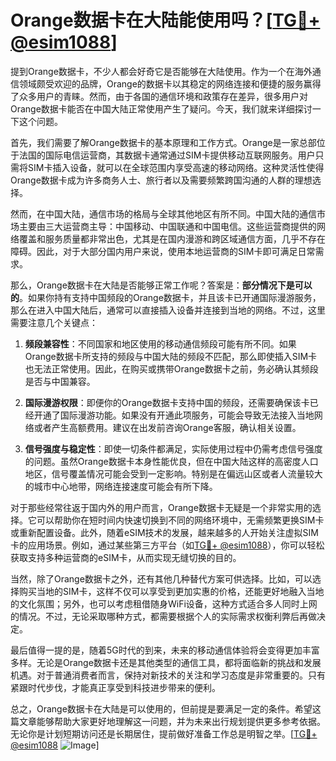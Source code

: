 # Orange数据卡在大陆能使用吗？[[TG💪+ @esim1088](https://t.me/s/esim1088)]

提到Orange数据卡，不少人都会好奇它是否能够在大陆使用。作为一个在海外通信领域颇受欢迎的品牌，Orange的数据卡以其稳定的网络连接和便捷的服务赢得了众多用户的青睐。然而，由于各国的通信环境和政策存在差异，很多用户对Orange数据卡能否在中国大陆正常使用产生了疑问。今天，我们就来详细探讨一下这个问题。

首先，我们需要了解Orange数据卡的基本原理和工作方式。Orange是一家总部位于法国的国际电信运营商，其数据卡通常通过SIM卡提供移动互联网服务。用户只需将SIM卡插入设备，就可以在全球范围内享受高速的移动网络。这种灵活性使得Orange数据卡成为许多商务人士、旅行者以及需要频繁跨国沟通的人群的理想选择。

然而，在中国大陆，通信市场的格局与全球其他地区有所不同。中国大陆的通信市场主要由三大运营商主导：中国移动、中国联通和中国电信。这些运营商提供的网络覆盖和服务质量都非常出色，尤其是在国内漫游和跨区域通信方面，几乎不存在障碍。因此，对于大部分国内用户来说，使用本地运营商的SIM卡即可满足日常需求。

那么，Orange数据卡在大陆是否能够正常工作呢？答案是：**部分情况下是可以的**。如果你持有支持中国频段的Orange数据卡，并且该卡已开通国际漫游服务，那么在进入中国大陆后，通常可以直接插入设备并连接到当地的网络。不过，这里需要注意几个关键点：

1. **频段兼容性**：不同国家和地区使用的移动通信频段可能有所不同。如果Orange数据卡所支持的频段与中国大陆的频段不匹配，那么即使插入SIM卡也无法正常使用。因此，在购买或携带Orange数据卡之前，务必确认其频段是否与中国兼容。

2. **国际漫游权限**：即便你的Orange数据卡支持中国的频段，还需要确保该卡已经开通了国际漫游功能。如果没有开通此项服务，可能会导致无法接入当地网络或者产生高额费用。建议在出发前咨询Orange客服，确认相关设置。

3. **信号强度与稳定性**：即使一切条件都满足，实际使用过程中仍需考虑信号强度的问题。虽然Orange数据卡本身性能优良，但在中国大陆这样的高密度人口地区，信号覆盖情况可能会受到一定影响。特别是在偏远山区或者人流量较大的城市中心地带，网络连接速度可能会有所下降。

对于那些经常往返于国内外的用户而言，Orange数据卡无疑是一个非常实用的选择。它可以帮助你在短时间内快速切换到不同的网络环境中，无需频繁更换SIM卡或重新配置设备。此外，随着eSIM技术的发展，越来越多的人开始关注虚拟SIM卡的应用场景。例如，通过某些第三方平台（如[TG💪+ @esim1088](https://t.me/s/esim1088)），你可以轻松获取支持多种运营商的eSIM卡，从而实现无缝切换的目的。

当然，除了Orange数据卡之外，还有其他几种替代方案可供选择。比如，可以选择购买当地的SIM卡，这样不仅可以享受到更加实惠的价格，还能更好地融入当地的文化氛围；另外，也可以考虑租借随身WiFi设备，这种方式适合多人同时上网的情况。不过，无论采取哪种方式，都需要根据个人的实际需求权衡利弊后再做决定。

最后值得一提的是，随着5G时代的到来，未来的移动通信体验将会变得更加丰富多样。无论是Orange数据卡还是其他类型的通信工具，都将面临新的挑战和发展机遇。对于普通消费者而言，保持对新技术的关注和学习态度是非常重要的。只有紧跟时代步伐，才能真正享受到科技进步带来的便利。

总之，Orange数据卡在大陆是可以使用的，但前提是要满足一定的条件。希望这篇文章能够帮助大家更好地理解这一问题，并为未来出行规划提供更多参考依据。无论你是计划短期访问还是长期居住，提前做好准备工作总是明智之举。[[TG💪+ @esim1088](https://t.me/s/esim1088) ![Image](https://i.postimg.cc/4NQfJmqS/Snipaste-2025-05-13-00-14-12.png)]